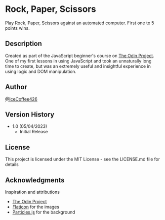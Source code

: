# Rock, Paper, Scissors

Play Rock, Paper, Scissors against an automated computer. First one to 5 points wins.

## Description

Created as part of the JavaScript beginner's course on [The Odin Project](https://www.theodinproject.com). One of my first lessons in using JavaScript and took an unnaturally long time to create, but was an extremely useful and insightful experience in using logic and DOM manipulation.

## Author

[@IceCoffee426](https://github.com/icecoffee426)

## Version History

- 1.0 (05/04/2023)
  - Initial Release

## License

This project is licensed under the MIT License - see the LICENSE.md file for details

## Acknowledgments

Inspiration and attributions

- [The Odin Project](https://www.theodinproject.com)
- [Flaticon](https://www.flaticon.com) for the images
- [Particles.js](https://github.com/marcbruederlin/particles.js) for the background
